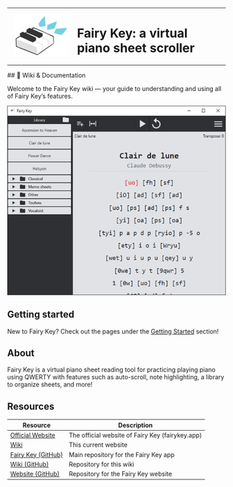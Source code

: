 <table align="center">
<tr>
<td width="140" align="center">
    <img src="./assets/icon.png" alt="Fairy Key" width="128" />
</td>
<td align="left" style="vertical-align: middle;">
    <h1>Fairy Key: a virtual piano sheet scroller</h1>
</td>
</tr>
</table>
## 📘 Wiki & Documentation

Welcome to the Fairy Key wiki — your guide to understanding and using all of Fairy Key’s features.

![Screenshot](./assets/fairykey-main-preview.png)

## Getting started
New to Fairy Key? Check out the pages under the [Getting Started](installation.md) section!

## About
Fairy Key is a virtual piano sheet reading tool for practicing playing piano using QWERTY with features such as auto-scroll, note highlighting, a library to organize sheets, and more! 

## Resources

| Resource | Description |
|-----------|-------------|
| [Official Website](https://fairykey.app) | The official website of Fairy Key (fairykey.app) |
| [Wiki](https://wiki.fairykey.app) | This current website |
| [Fairy Key (GitHub)](https://github.com/FairyKey/FairyKey) | Main repository for the Fairy Key app |
| [Wiki (GitHub)](https://github.com/FairyKey/wiki) | Repository for this wiki |
| [Website (GitHub)](https://github.com/FairyKey/website) | Repository for the Fairy Key website |
